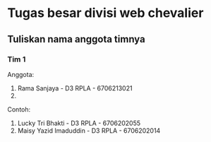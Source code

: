# Tugas besar divisi web chevalier

## Tuliskan nama anggota timnya

### Tim 1

Anggota:
1. Rama Sanjaya - D3 RPLA - 6706213021
2.

Contoh:
1. Lucky Tri Bhakti - D3 RPLA - 6706202055
2. Maisy Yazid Imaduddin - D3 RPLA - 6706202014
